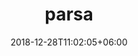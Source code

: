 ---
title: "parsa"
date: 2018-12-28T11:02:05+06:00 
# type don't remove or customize
type : "docs"
---